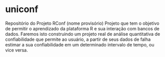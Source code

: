 uniconf
=======

Repositório do Projeto RConf (nome provisório)
Projeto que tem o objetivo de permitir o aprendizado da plataforma R e sua interação com bancos de dados.
Faremos isto construindo um projeto real de análise quantitativa de confiabilidade que permite ao usuário, a partir de seus dados de falha estimar a sua confiabilidade em um determinado intervalo de tempo, ou vice versa.
